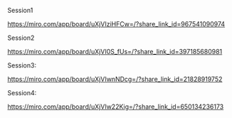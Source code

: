 Session1

https://miro.com/app/board/uXjVIziHFCw=/?share_link_id=967541090974



Session2

https://miro.com/app/board/uXjVI0S_fUs=/?share_link_id=397185680981


Session3:

https://miro.com/app/board/uXjVIwnNDcg=/?share_link_id=21828919752



Session4:

https://miro.com/app/board/uXjVIw22Kig=/?share_link_id=650134236173
